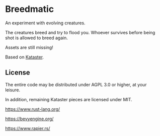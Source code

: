 # Breedmatic

An experiment with evolving creatures.

The creatures breed and try to flood you. Whoever survives before being shot is allowed to breed again.

Assets are still missing!

Based on [Kataster](https://github.com/Bobox214/Kataster).

## License

The entire code may be distributed under AGPL 3.0 or higher, at your leisure.

In addition, remaining Kataster pieces are licensed under MIT.

https://www.rust-lang.org/

https://bevyengine.org/

https://www.rapier.rs/
